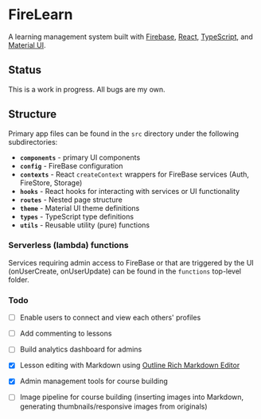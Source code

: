 # FireLearn
A learning management system built with [Firebase]("https://firebase.google.com), [React](https://reactjs.org), [TypeScript](https://typescriptlang.org/), and [Material UI](https://v4.mui.com/).

## Status
This is a work in progress. All bugs are my own.

## Structure
Primary app files can be found in the `src` directory under the following subdirectories:
- **`components`** - primary UI components
- **`config`** - FireBase configuration
- **`contexts`** - React `createContext` wrappers for FireBase services (Auth, FireStore, Storage)
- **`hooks`** - React hooks for interacting with services or UI functionality
- **`routes`** - Nested page structure
- **`theme`** - Material UI theme definitions
- **`types`** - TypeScript type definitions
- **`utils`** - Reusable utility (pure) functions 

### Serverless (lambda) functions
Services requiring admin access to FireBase or that are triggered by the UI (onUserCreate, onUserUpdate) can be found in the `functions` top-level folder.


### Todo
- [ ] Enable users to connect and view each others' profiles
- [ ] Add commenting to lessons
- [ ] Build analytics dashboard for admins
- [x] Lesson editing with Markdown using [Outline Rich Markdown Editor](https://github.com/outline/rich-markdown-editor)
- [x] Admin management tools for course building
- [ ] Image pipeline for course building (inserting images into Markdown, generating thumbnails/responsive images from originals)

